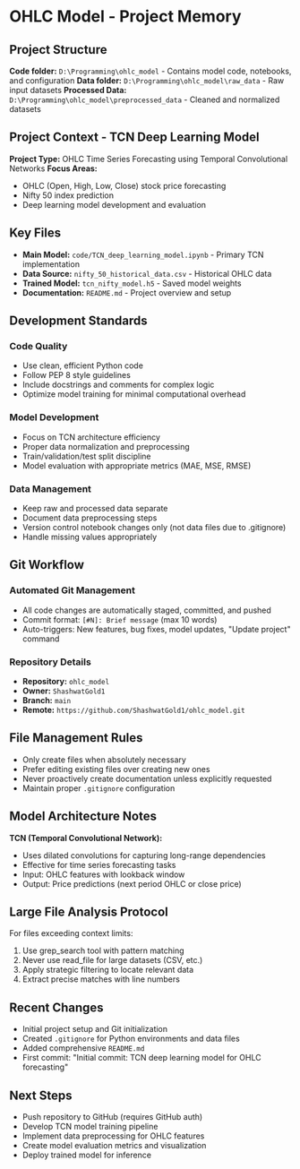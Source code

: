 # OHLC Model - Project Memory

## Project Structure

**Code folder:** `D:\Programming\ohlc_model` - Contains model code, notebooks, and configuration
**Data folder:** `D:\Programming\ohlc_model\raw_data` - Raw input datasets
**Processed Data:** `D:\Programming\ohlc_model\preprocessed_data` - Cleaned and normalized datasets

## Project Context - TCN Deep Learning Model

**Project Type:** OHLC Time Series Forecasting using Temporal Convolutional Networks
**Focus Areas:** 
- OHLC (Open, High, Low, Close) stock price forecasting
- Nifty 50 index prediction
- Deep learning model development and evaluation

## Key Files

- **Main Model:** `code/TCN_deep_learning_model.ipynb` - Primary TCN implementation
- **Data Source:** `nifty_50_historical_data.csv` - Historical OHLC data
- **Trained Model:** `tcn_nifty_model.h5` - Saved model weights
- **Documentation:** `README.md` - Project overview and setup

## Development Standards

### Code Quality
- Use clean, efficient Python code
- Follow PEP 8 style guidelines
- Include docstrings and comments for complex logic
- Optimize model training for minimal computational overhead

### Model Development
- Focus on TCN architecture efficiency
- Proper data normalization and preprocessing
- Train/validation/test split discipline
- Model evaluation with appropriate metrics (MAE, MSE, RMSE)

### Data Management
- Keep raw and processed data separate
- Document data preprocessing steps
- Version control notebook changes only (not data files due to .gitignore)
- Handle missing values appropriately

## Git Workflow

### Automated Git Management
- All code changes are automatically staged, committed, and pushed
- Commit format: `[#N]: Brief message` (max 10 words)
- Auto-triggers: New features, bug fixes, model updates, "Update project" command

### Repository Details
- **Repository:** `ohlc_model`
- **Owner:** `ShashwatGold1`
- **Branch:** `main`
- **Remote:** `https://github.com/ShashwatGold1/ohlc_model.git`

## File Management Rules

- Only create files when absolutely necessary
- Prefer editing existing files over creating new ones
- Never proactively create documentation unless explicitly requested
- Maintain proper `.gitignore` configuration

## Model Architecture Notes

**TCN (Temporal Convolutional Network):**
- Uses dilated convolutions for capturing long-range dependencies
- Effective for time series forecasting tasks
- Input: OHLC features with lookback window
- Output: Price predictions (next period OHLC or close price)

## Large File Analysis Protocol

For files exceeding context limits:
1. Use grep_search tool with pattern matching
2. Never use read_file for large datasets (CSV, etc.)
3. Apply strategic filtering to locate relevant data
4. Extract precise matches with line numbers

## Recent Changes

- Initial project setup and Git initialization
- Created `.gitignore` for Python environments and data files
- Added comprehensive `README.md`
- First commit: "Initial commit: TCN deep learning model for OHLC forecasting"

## Next Steps

- Push repository to GitHub (requires GitHub auth)
- Develop TCN model training pipeline
- Implement data preprocessing for OHLC features
- Create model evaluation metrics and visualization
- Deploy trained model for inference

